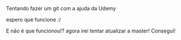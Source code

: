Tentando fazer um git com a ajuda da Udemy

espero que funcione :/

E não é que funcionou!?
agora irei tentar atualizar a master!
Consegui!
